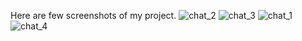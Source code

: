 Here are few screenshots of my project.
![chat_2](https://github.com/samieruashovo/mern_chat_app/assets/84716783/6bca6d7e-3bbe-4321-a66b-395e46e6a108)
![chat_3](https://github.com/samieruashovo/mern_chat_app/assets/84716783/dc55e7fa-76d4-48ba-a254-b24c8e281070)
![chat_1](https://github.com/samieruashovo/mern_chat_app/assets/84716783/18c36c3d-5121-41e8-875e-421cafd47eb0)
![chat_4](https://github.com/samieruashovo/mern_chat_app/assets/84716783/906a4da6-63e8-40da-b198-9f37722e6261)
